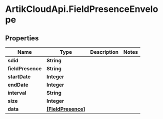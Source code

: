# ArtikCloudApi.FieldPresenceEnvelope

## Properties
Name | Type | Description | Notes
------------ | ------------- | ------------- | -------------
**sdid** | **String** |  | 
**fieldPresence** | **String** |  | 
**startDate** | **Integer** |  | 
**endDate** | **Integer** |  | 
**interval** | **String** |  | 
**size** | **Integer** |  | 
**data** | [**[FieldPresence]**](FieldPresence.md) |  | 



